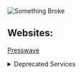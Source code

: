 ![Something Broke](https://github-readme-stats.vercel.app/api/top-langs/?username=TeslaEleven&langs_count=7)
## Websites:
<a href="https://blog.comicserver.org">Presswave</a>
<details>
<summary>Deprecated Services</summary>
<li>TuneGram (Deprecated July '24)</li>
<li>Cursori (Deprecated July '24)</li>
<li>ComicServer (Deprecated Jan '24)</li>
<li>dispatch (Deprecated July '23)</li>
<li>Passband (Deprecated July '23)</li>
<li>Among Us (Deprecated Jan '21)</li>
</details>
